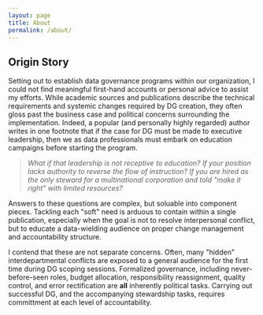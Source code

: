 ```yaml
---
layout: page
title: About
permalink: /about/
---
```


<h2>Origin Story</h2>

Setting out to establish data governance programs within our organization, I could not find meaningful first-hand accounts
  or personal advice to assist my efforts. While academic sources and publications describe the technical requirements and systemic
  changes required by DG creation, they often gloss past the business case and political concerns surrounding the implementation. Indeed,
  a popular (and personally highly regarded) author writes in one footnote that if the case for DG must be made to executive leadership,
  then we as data professionals must embark on education campaigns before starting the program.<br>


  ><em>What if that leadership is not receptive to education? If your position lacks authority to reverse the flow of instruction? If you
    are hired as the only steward for a multinational corporation and told "make it right" with limited resources?</em><br>


  Answers to these questions are complex, but soluable into component pieces. Tackling each "soft" need is arduous to contain within a
  single publication, especially when the goal is not to resolve interpersonal conflict, but to educate a data-wielding audience on
  proper change management and accountability structure.<br>


  I contend that these are not separate concerns. Often, many "hidden" interdepartmental conflicts are exposed to a general audience for
  the first time during DG scoping sessions. Formalized governance, including never-before-seen roles, budget allocation, responsibility
  reassignment, quality control, and error rectification are __all__ inherently political tasks. Carrying out successful DG, and the
  accompanying stewardship tasks, requires committment at each level of accountability.<br>
